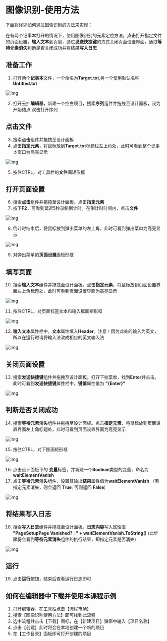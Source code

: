 # 图像识别-使用方法

下面将详述如何通过图像识别的方法来实现：

在有两个记事本打开的情况下，使用图像识别的元素定位方法，**点击**打开指定文件的页面设置，**输入文本**到页眉，通过**发送快捷键**的方式关闭页面设置界面，通过**等待元素消失**判断是否关闭成功并将结果**写入日志**


## 准备工作
1. 打开两个**记事本**文件，一个命名为**Target.txt**,另一个使用默认名称**Untitled.txt**

![img](https://docimages.blob.core.chinacloudapi.cn/images/Amanda/Tutorial/OCR/TwoNotepad.png)

2. 打开云扩**编辑器**，新建一个空白项目，搜索**序列**组件并拖拽至设计面板，设为开始结点,双击打开序列


## 点击文件
3. 搜索**点击**组件并拖拽至设计面板
4. 点击**指定元素**，将鼠标放到**Target.txt**标题栏左上角处，此时可看到整个记事本窗口为高亮显示

![img](https://docimages.blob.core.chinacloudapi.cn/images/Amanda/Tutorial/OCR/HighlightTitle.png)

5. 按住CTRL，对工具栏的**文件**画矩形框


## 打开页面设置
6. 搜索**点击**组件并拖拽至设计面板。点击**指定元素**
7. 按下**F2**，可看到延迟5秒录制倒计时。在倒计时时间内，点击**文件** 

![img](https://docimages.blob.core.chinacloudapi.cn/images/Amanda/Tutorial/OCR/Delay.png)

8. 倒计时结束后，将鼠标放到弹出菜单的左上角，此时可看到弹出菜单为高亮显示

![img](https://docimages.blob.core.chinacloudapi.cn/images/Amanda/Tutorial/OCR/HighlightPageSetup.png) 

9. 对弹出菜单的**页面设置**画矩形框


## 填写页面
10. 搜索**输入文本**组件并拖拽至设计面板。点击**指定元素**，将鼠标放到页面设置界面左上角标题处，此时可看到页面设置界面为高亮显示

![img](https://docimages.blob.core.chinacloudapi.cn/images/Amanda/Tutorial/OCR/Header.png)

11.  按住CTRL，对页面标签文本和输入框画矩形框

![img](https://docimages.blob.core.chinacloudapi.cn/images/Amanda/Tutorial/OCR/DrewLabelAndInput.png)

12. **输入文本**属性栏中，**文本**属性填入**Header**。注意！因为此处的输入为英文，所以在运行时请将输入法改成相应的英文输入法

![img](https://docimages.blob.core.chinacloudapi.cn/images/Amanda/Tutorial/OCR/InputHeaderProperty.png)



## 关闭页面设置
13. 搜索**发送快捷键**组件并拖拽至设计面板。打开下拉菜单，找到**Enter**并点击。此时可看到**发送快捷键**属性栏中，**键值**属性值为 **"{Enter}"**

![img](https://docimages.blob.core.chinacloudapi.cn/images/Amanda/Tutorial/OCR/SendHotkey.png)



## 判断是否关闭成功
14. 搜索**等待元素消失**组件并拖拽至设计面板。点击**指定元素**，将鼠标放到页面设置界面左上角标题处，此时可看到页面设置界面为高亮显示

![img](https://docimages.blob.core.chinacloudapi.cn/images/Amanda/Tutorial/OCR/Header.png)

15. 按住CTRL，对下图画矩形框

![img](https://docimages.blob.core.chinacloudapi.cn/images/Amanda/Tutorial/OCR/DrawPreview.png)

16. 点击设计面板下的 **变量**标签，并新建一个**Boolean**类型的变量，命名为**waitElementVanish**
17. 点击**等待元素消失**组件，设置其输出**结果**属性值为**waitElementVanish** （若指定元素消失，则会返回 **True**; 否则返回 **False**)

![img](https://docimages.blob.core.chinacloudapi.cn/images/Amanda/Tutorial/OCR/waitElementVanishVariable.png)



## 将结果写入日志
18. 搜索**写入日志**组件并拖拽至设计面板。**日志内容**写入属性值 **"PageSetupPage Vanished? : " + waitElementVanish.ToString()** (此步骤将会看到**等待元素消失**组件的执行结果，即指定元素是否消失)

![img](https://docimages.blob.core.chinacloudapi.cn/images/Amanda/Tutorial/OCR/Log.png)

## 运行
19. 点击**运行**按钮，结束后查看运行日志即可

## 如何在编辑器中下载并使用本课程示例
1. 打开编辑器，在工具栏点击【流程市场】
2. 搜索【图像识别使用方法】即可找到此流程
3. 选中流程并点击【下载】图标，在【新建项目】弹窗中输入【项目名称】
4. 点击【创建】此时将会在本地创建一个新的项目
5. 在【工作目录】面板即可打开创建的项目
